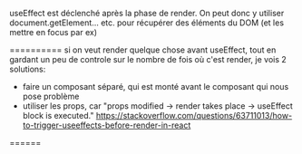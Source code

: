 useEffect est déclenché après la phase de render.
On peut donc y utiliser document.getElement... etc. pour récupérer des éléments du DOM (et les mettre en focus par ex)

==========
si on veut render quelque chose avant useEffect, tout en gardant un peu de controle sur le nombre de fois où c'est render,
je vois 2 solutions:

- faire un composant séparé, qui est monté avant le composant qui nous pose problème
- utiliser les props, car
  "props modified -> render takes place -> useEffect block is executed."
  https://stackoverflow.com/questions/63711013/how-to-trigger-useeffects-before-render-in-react

======
